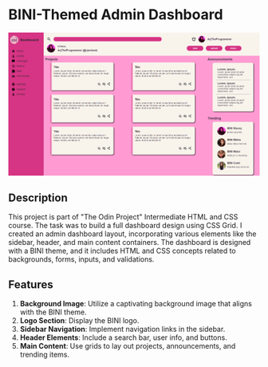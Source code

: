 # BINI-Themed Admin Dashboard

<img src="assets/Screenshot 2024-06-21 163630.png">

## Description

This project is part of "The Odin Project" Intermediate HTML and CSS course. The task was to build a full dashboard design using CSS Grid. I created an admin dashboard layout, incorporating various elements like the sidebar, header, and main content containers. The dashboard is designed with a BINI theme, and it includes HTML and CSS concepts related to backgrounds, forms, inputs, and validations.

## Features

1. **Background Image**: Utilize a captivating background image that aligns with the BINI theme.
2. **Logo Section**: Display the BINI logo.
3. **Sidebar Navigation**: Implement navigation links in the sidebar.
4. **Header Elements**: Include a search bar, user info, and buttons.
5. **Main Content**: Use grids to lay out projects, announcements, and trending items.
